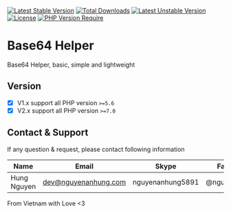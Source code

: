 [![Latest Stable Version](http://poser.pugx.org/nguyenanhung/base64-php-helper/v)](https://packagist.org/packages/nguyenanhung/base64-php-helper) [![Total Downloads](http://poser.pugx.org/nguyenanhung/base64-php-helper/downloads)](https://packagist.org/packages/nguyenanhung/base64-php-helper) [![Latest Unstable Version](http://poser.pugx.org/nguyenanhung/base64-php-helper/v/unstable)](https://packagist.org/packages/nguyenanhung/base64-php-helper) [![License](http://poser.pugx.org/nguyenanhung/base64-php-helper/license)](https://packagist.org/packages/nguyenanhung/base64-php-helper) [![PHP Version Require](http://poser.pugx.org/nguyenanhung/base64-php-helper/require/php)](https://packagist.org/packages/nguyenanhung/base64-php-helper)

# Base64 Helper

Base64 Helper, basic, simple and lightweight

## Version

- [x] V1.x support all PHP version `>=5.6`
- [x] V2.x support all PHP version `>=7.0`

## Contact & Support

If any question & request, please contact following information

| Name        | Email                | Skype            | Facebook      |
| ----------- | -------------------- | ---------------- | ------------- |
| Hung Nguyen | dev@nguyenanhung.com | nguyenanhung5891 | @nguyenanhung |

From Vietnam with Love <3
